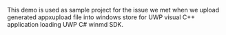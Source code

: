 This demo is used as sample project for the issue we met when we upload generated appxupload file into windows store for UWP visual C++ application loading UWP C# winmd SDK.